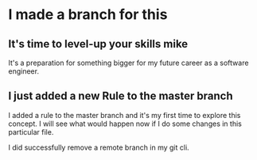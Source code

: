 # I made a branch for this

## It's time to level-up your skills mike
It's a preparation for something bigger for my future career as a software engineer.

## I just added a new Rule to the master branch
I added a rule to the master branch and it's my first time to explore this concept.
I will see what would happen now if I do some changes in this particular file.

I did successfully remove a remote branch in my git cli.